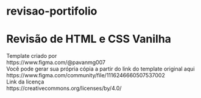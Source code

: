 # revisao-portifolio

<h1>Revisão de HTML e CSS Vanilha</h1>
Template criado por<br>
https://www.figma.com/@pavanmg007<br>
Você pode gerar sua própria cópia a partir do link do template original aqui<br>
https://www.figma.com/community/file/1116246660507537002<br>
Link da licença<br>
https://creativecommons.org/licenses/by/4.0/<br>